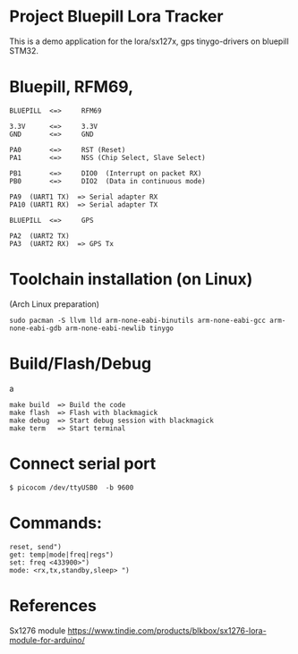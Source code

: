 # Project Bluepill Lora Tracker

This is a demo application for the lora/sx127x, gps tinygo-drivers on bluepill STM32.


# Bluepill, RFM69, 

```
BLUEPILL  <=>     RFM69       

3.3V      <=>     3.3V
GND       <=>     GND

PA0       <=>     RST (Reset)
PA1       <=>     NSS (Chip Select, Slave Select)

PB1       <=>     DIO0  (Interrupt on packet RX)
PB0       <=>     DIO2  (Data in continuous mode)

PA9  (UART1 TX)  => Serial adapter RX
PA10 (UART1 RX)  => Serial adapter TX

BLUEPILL  <=>     GPS       

PA2  (UART2 TX)
PA3  (UART2 RX)  => GPS Tx
```

# Toolchain installation (on Linux)

(Arch Linux preparation)
```
sudo pacman -S llvm lld arm-none-eabi-binutils arm-none-eabi-gcc arm-none-eabi-gdb arm-none-eabi-newlib tinygo
```

# Build/Flash/Debug
a
```
make build  => Build the code
make flash  => Flash with blackmagick
make debug  => Start debug session with blackmagick
make term   => Start terminal
```

# Connect serial port 

```
$ picocom /dev/ttyUSB0  -b 9600
```

# Commands: 

```
reset, send")
get: temp|mode|freq|regs")
set: freq <433900>")
mode: <rx,tx,standby,sleep> ")
```

# References

Sx1276 module
https://www.tindie.com/products/blkbox/sx1276-lora-module-for-arduino/
